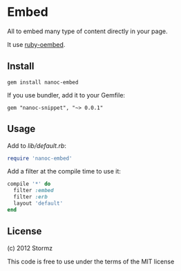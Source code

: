# Embed

All to embed many type of content directly in your page.

It use [ruby-oembed](https://github.com/judofyr/ruby-oembed).

## Install

    gem install nanoc-embed

If you use bundler, add it to your Gemfile:

    gem "nanoc-snippet", "~> 0.0.1"

## Usage

Add to *lib/default.rb*:

```ruby
require 'nanoc-embed'
```

Add a filter at the compile time to use it:

```ruby
compile '*' do
  filter :embed
  filter :erb
  layout 'default'
end
```

## License

(c) 2012 Stormz

This code is free to use under the terms of the MIT license
